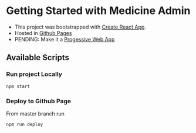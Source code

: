 # Getting Started with Medicine Admin
- This project was bootstrapped with [Create React App](https://github.com/facebook/create-react-app).
- Hosted in [Github Pages](https://docs.github.com/en/pages/quickstart)
- PENDING: Make it a [Progessive Web App](https://facebook.github.io/create-react-app/docs/making-a-progressive-web-app)

## Available Scripts

### Run project Locally
```
npm start
```

### Deploy to Github Page
From master branch run 
```
npm run deploy
```
